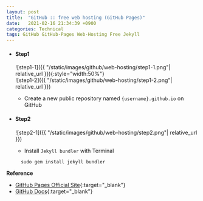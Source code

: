 ```yaml
---
layout: post
title:  "GitHub :: free web hosting (GitHub Pages)"
date:   2021-02-16 21:34:39 +0900
categories: Technical
tags: GitHub GitHub-Pages Web-Hosting Free Jekyll
---
```


- #### Step1    
    ![step1-1]({{ "/static/images/github/web-hosting/step1-1.png"| relative_url }}){:style="width:50%"}  
    ![step1-2]({{ "/static/images/github/web-hosting/step1-2.png"| relative_url }})  
    - Create a new public repository named `{username}.github.io` on GitHub  

- #### Step2
    ![step2-1]({{ "/static/images/github/web-hosting/step2.png"| relative_url }})
    - Install `Jekyll bundler` with Terminal
    ```text
      sudo gem install jekyll bundler
    ```
    
**Reference**
- [GitHub Pages Official Site](https://pages.github.com/){:target="_blank"}
- [GitHub Docs](https://docs.github.com/en/github/working-with-github-pages){:target="_blank"}
